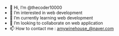 - 👋 Hi, I’m @thecoder10000
- 👀 I’m interested in web development
- 🌱 I’m currently learning web development
- 💞️ I’m looking to collaborate on web application
- 📫 How to contact me : amywinehouse_@naver.com

<!---
thecoder10000/thecoder10000 is a ✨ special ✨ repository because its `README.md` (this file) appears on your GitHub profile.
You can click the Preview link to take a look at your changes.
--->
